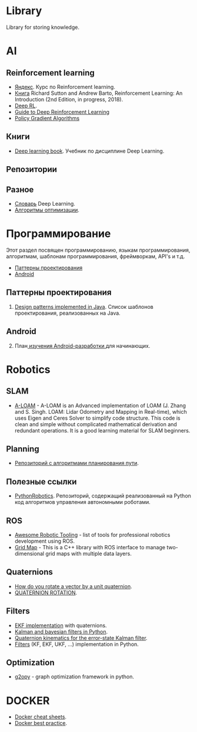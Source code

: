 # Library
Library for storing knowledge.

# AI

## Reinforcement learning
- [Яндекс](https://github.com/yandexdataschool/Practical_RL). Курс по Reinforcement learning.
- [Книга](http://incompleteideas.net/book/bookdraft2018jan1.pdf) Richard Sutton and Andrew Barto, Reinforcement Learning: An Introduction (2nd Edition, in progress, 2018).
- [Deep RL](https://skymind.ai/wiki/deep-reinforcement-learning).
- [Guide to Deep Reinforcement Learning](https://skymind.ai/wiki/deep-reinforcement-learning)
- [Policy Gradient Algorithms](https://lilianweng.github.io/lil-log/2018/04/08/policy-gradient-algorithms.html)

## Книги
- [Deep learning book](http://www.deeplearningbook.org). Учебник по дисциплине Deep Learning. 

## Репозитории

## Разное
- [Словарь](https://towardsdatascience.com/the-deep-learning-ai-dictionary-ade421df39e4) Deep Learning.
- [Алгоритмы оптимизации](http://ruder.io/optimizing-gradient-descent/index.html).

# Программирование
Этот раздел посвящен программированию, языкам программирования, алгоритмам, шаблонам программирования, фреймворкам, API's и т.д.

- [Паттерны проектирования](#Паттерны-проектирования)
- [Android](#Android)
  
## Паттерны проектирования
1. [Design patterns implemented in Java](https://github.com/iluwatar/java-design-patterns). Список шаблонов проектирования, реализованных на Java.
## Android
2. План[ изучения Android-разработки ](https://apptractor.ru/learn/plan-izucheniya-android-razrabotki-dlya-nachinayushhih.html) для начинающих.

# Robotics

## SLAM
- [A-LOAM](https://github.com/HKUST-Aerial-Robotics/A-LOAM) - A-LOAM is an Advanced implementation of LOAM (J. Zhang and S. Singh. LOAM: Lidar Odometry and Mapping in Real-time), which uses Eigen and Ceres Solver to simplify code structure. This code is clean and simple without complicated mathematical derivation and redundant operations. It is a good learning material for SLAM beginners.

## Planning
- [Репозиторий с алгоритмами планирования пути](https://github.com/zhm-real/PathPlanning).

## Полезные ссылки
- [PythonRobotics](https://github.com/AtsushiSakai/PythonRobotics). Репозиторий, содержащий реализованный на Python код алгоритмов управления автономными роботами.

## ROS
- [Awesome Robotic Tooling](https://github.com/protontypes/awesome-robotic-tooling) - list of tools for professional robotics development using ROS.
- [Grid Map](https://github.com/ANYbotics/grid_map) - This is a C++ library with ROS interface to manage two-dimensional grid maps with multiple data layers. 

## Quaternions
- [How do you rotate a vector by a unit quaternion](https://math.stackexchange.com/questions/40164/how-do-you-rotate-a-vector-by-a-unit-quaternion).
- [QUATERNION ROTATION](https://www.thepoorengineer.com/en/quaternion/).

## Filters
- [EKF implementation](https://www.thepoorengineer.com/en/ekf-impl/) with quaternions. 
- [Kalman and bayesian filters in Python](https://github.com/rlabbe/Kalman-and-Bayesian-Filters-in-Python).
- [Quaternion kinematics for the error-state Kalman filter](https://arxiv.org/pdf/1711.02508.pdf).
- [Filters](https://github.com/rlabbe/filterpy) (KF, EKF, UKF, ...) implementation in Python.

## Optimization
- [g2opy](https://github.com/uoip/g2opy) - graph optimization framework in python. 

# DOCKER
- [Docker cheat sheets](https://github.com/wsargent/docker-cheat-sheet).
- [Docker best practice](https://github.com/FuriKuri/docker-best-practices).

